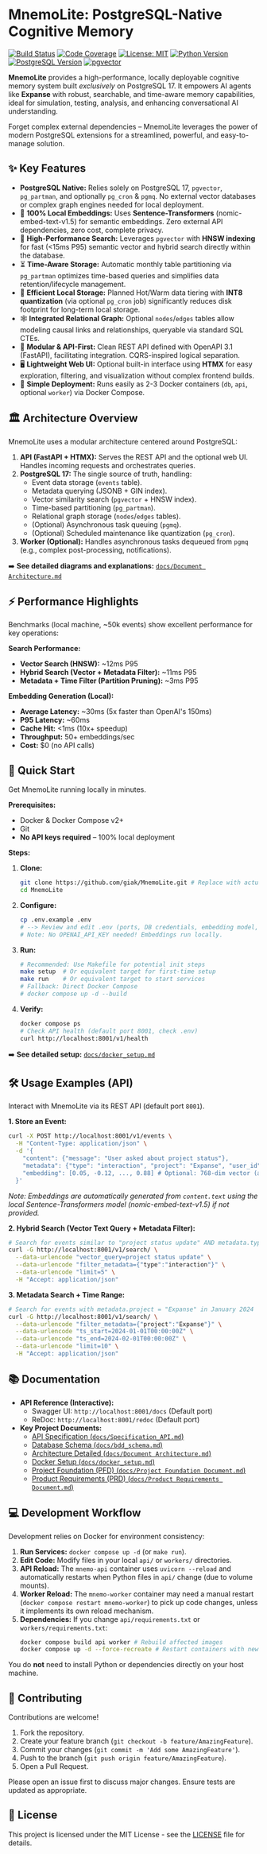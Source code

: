 # MnemoLite: PostgreSQL-Native Cognitive Memory

[![Build Status](https://img.shields.io/github/actions/workflow/status/giak/MnemoLite/ci.yml?branch=main&style=flat-square)](https://github.com/giak/MnemoLite/actions) <!-- Placeholder URL -->
[![Code Coverage](https://img.shields.io/codecov/c/github/giak/MnemoLite?style=flat-square)](https://codecov.io/gh/giak/MnemoLite) <!-- Placeholder URL -->
[![License: MIT](https://img.shields.io/badge/License-MIT-yellow.svg?style=flat-square)](https://opensource.org/licenses/MIT)
[![Python Version](https://img.shields.io/badge/python-3.12+-blue.svg?style=flat-square)](https://www.python.org/downloads/)
[![PostgreSQL Version](https://img.shields.io/badge/postgres-17-blue.svg?style=flat-square)](https://www.postgresql.org/)
[![pgvector](https://img.shields.io/badge/pgvector-enabled-brightgreen.svg?style=flat-square)](https://github.com/pgvector/pgvector)

**MnemoLite** provides a high-performance, locally deployable cognitive memory system built *exclusively* on PostgreSQL 17. It empowers AI agents like **Expanse** with robust, searchable, and time-aware memory capabilities, ideal for simulation, testing, analysis, and enhancing conversational AI understanding.

Forget complex external dependencies – MnemoLite leverages the power of modern PostgreSQL extensions for a streamlined, powerful, and easy-to-manage solution.

## ✨ Key Features

*   **PostgreSQL Native:** Relies solely on PostgreSQL 17, `pgvector`, `pg_partman`, and optionally `pg_cron` & `pgmq`. No external vector databases or complex graph engines needed for local deployment.
*   🤖 **100% Local Embeddings:** Uses **Sentence-Transformers** (nomic-embed-text-v1.5) for semantic embeddings. Zero external API dependencies, zero cost, complete privacy.
*   🚀 **High-Performance Search:** Leverages `pgvector` with **HNSW indexing** for fast (<15ms P95) semantic vector and hybrid search directly within the database.
*   ⏳ **Time-Aware Storage:** Automatic monthly table partitioning via `pg_partman` optimizes time-based queries and simplifies data retention/lifecycle management.
*   💾 **Efficient Local Storage:** Planned Hot/Warm data tiering with **INT8 quantization** (via optional `pg_cron` job) significantly reduces disk footprint for long-term local storage.
*   🕸️ **Integrated Relational Graph:** Optional `nodes`/`edges` tables allow modeling causal links and relationships, queryable via standard SQL CTEs.
*   🧩 **Modular & API-First:** Clean REST API defined with OpenAPI 3.1 (FastAPI), facilitating integration. CQRS-inspired logical separation.
*   🖥️ **Lightweight Web UI:** Optional built-in interface using **HTMX** for easy exploration, filtering, and visualization without complex frontend builds.
*   🐳 **Simple Deployment:** Runs easily as 2-3 Docker containers (`db`, `api`, optional `worker`) via Docker Compose.

## 🏛️ Architecture Overview

MnemoLite uses a modular architecture centered around PostgreSQL:

1.  **API (FastAPI + HTMX):** Serves the REST API and the optional web UI. Handles incoming requests and orchestrates queries.
2.  **PostgreSQL 17:** The single source of truth, handling:
    *   Event data storage (`events` table).
    *   Metadata querying (JSONB + GIN index).
    *   Vector similarity search (`pgvector` + HNSW index).
    *   Time-based partitioning (`pg_partman`).
    *   Relational graph storage (`nodes`/`edges` tables).
    *   (Optional) Asynchronous task queuing (`pgmq`).
    *   (Optional) Scheduled maintenance like quantization (`pg_cron`).
3.  **Worker (Optional):** Handles asynchronous tasks dequeued from `pgmq` (e.g., complex post-processing, notifications).

➡️ **See detailed diagrams and explanations:** [`docs/Document Architecture.md`](docs/Document%20Architecture.md)

## ⚡ Performance Highlights

Benchmarks (local machine, ~50k events) show excellent performance for key operations:

**Search Performance:**
*   **Vector Search (HNSW):** ~12ms P95
*   **Hybrid Search (Vector + Metadata Filter):** ~11ms P95
*   **Metadata + Time Filter (Partition Pruning):** ~3ms P95

**Embedding Generation (Local):**
*   **Average Latency:** ~30ms (5x faster than OpenAI's 150ms)
*   **P95 Latency:** ~60ms
*   **Cache Hit:** <1ms (10x+ speedup)
*   **Throughput:** 50+ embeddings/sec
*   **Cost:** $0 (no API calls)

## 🚀 Quick Start

Get MnemoLite running locally in minutes.

**Prerequisites:**
*   Docker & Docker Compose v2+
*   Git
*   **No API keys required** – 100% local deployment

**Steps:**

1.  **Clone:**
    ```bash
    git clone https://github.com/giak/MnemoLite.git # Replace with actual URL if different
    cd MnemoLite
    ```
2.  **Configure:**
    ```bash
    cp .env.example .env
    # --> Review and edit .env (ports, DB credentials, embedding model, etc.) <--
    # Note: No OPENAI_API_KEY needed! Embeddings run locally.
    ```
3.  **Run:**
    ```bash
    # Recommended: Use Makefile for potential init steps
    make setup  # Or equivalent target for first-time setup
    make run    # Or equivalent target to start services
    # Fallback: Direct Docker Compose
    # docker compose up -d --build
    ```
4.  **Verify:**
    ```bash
    docker compose ps
    # Check API health (default port 8001, check .env)
    curl http://localhost:8001/v1/health
    ```

➡️ **See detailed setup:** [`docs/docker_setup.md`](docs/docker_setup.md)

## 🛠️ Usage Examples (API)

Interact with MnemoLite via its REST API (default port `8001`).

**1. Store an Event:**
```bash
curl -X POST http://localhost:8001/v1/events \
  -H "Content-Type: application/json" \
  -d '{
    "content": {"message": "User asked about project status"},
    "metadata": {"type": "interaction", "project": "Expanse", "user_id": "user123"},
    "embedding": [0.05, -0.12, ..., 0.88] # Optional: 768-dim vector (auto-generated if omitted)
  }'
```
*Note: Embeddings are automatically generated from `content.text` using the local Sentence-Transformers model (nomic-embed-text-v1.5) if not provided.*

**2. Hybrid Search (Vector Text Query + Metadata Filter):**
```bash
# Search for events similar to "project status update" AND metadata.type = "interaction"
curl -G http://localhost:8001/v1/search/ \
  --data-urlencode "vector_query=project status update" \
  --data-urlencode "filter_metadata={"type":"interaction"}" \
  --data-urlencode "limit=5" \
  -H "Accept: application/json"
```

**3. Metadata Search + Time Range:**
```bash
# Search for events with metadata.project = "Expanse" in January 2024
curl -G http://localhost:8001/v1/search/ \
  --data-urlencode "filter_metadata={"project":"Expanse"}" \
  --data-urlencode "ts_start=2024-01-01T00:00:00Z" \
  --data-urlencode "ts_end=2024-02-01T00:00:00Z" \
  --data-urlencode "limit=10" \
  -H "Accept: application/json"
```

## 📚 Documentation

*   **API Reference (Interactive):**
    *   Swagger UI: `http://localhost:8001/docs` (Default port)
    *   ReDoc: `http://localhost:8001/redoc` (Default port)
*   **Key Project Documents:**
    *   [API Specification (`docs/Specification_API.md`)](docs/Specification_API.md)
    *   [Database Schema (`docs/bdd_schema.md`)](docs/bdd_schema.md)
    *   [Architecture Detailed (`docs/Document Architecture.md`)](docs/Document%20Architecture.md)
    *   [Docker Setup (`docs/docker_setup.md`)](docs/docker_setup.md)
    *   [Project Foundation (PFD) (`docs/Project Foundation Document.md`)](docs/Project%20Foundation%20Document.md)
    *   [Product Requirements (PRD) (`docs/Product Requirements Document.md`)](docs/Product%20Requirements%20Document.md)

## 💻 Development Workflow

Development relies on Docker for environment consistency:

1.  **Run Services:** `docker compose up -d` (or `make run`).
2.  **Edit Code:** Modify files in your local `api/` or `workers/` directories.
3.  **API Reload:** The `mnemo-api` container uses `uvicorn --reload` and automatically restarts when Python files in `api/` change (due to volume mounts).
4.  **Worker Reload:** The `mnemo-worker` container may need a manual restart (`docker compose restart mnemo-worker`) to pick up code changes, unless it implements its own reload mechanism.
5.  **Dependencies:** If you change `api/requirements.txt` or `workers/requirements.txt`:
    ```bash
    docker compose build api worker # Rebuild affected images
    docker compose up -d --force-recreate # Restart containers with new images
    ```
You do **not** need to install Python or dependencies directly on your host machine.

## 🤝 Contributing

Contributions are welcome!

1.  Fork the repository.
2.  Create your feature branch (`git checkout -b feature/AmazingFeature`).
3.  Commit your changes (`git commit -m 'Add some AmazingFeature'`).
4.  Push to the branch (`git push origin feature/AmazingFeature`).
5.  Open a Pull Request.

Please open an issue first to discuss major changes. Ensure tests are updated as appropriate.

## 📜 License

This project is licensed under the MIT License - see the [LICENSE](LICENSE) file for details.
